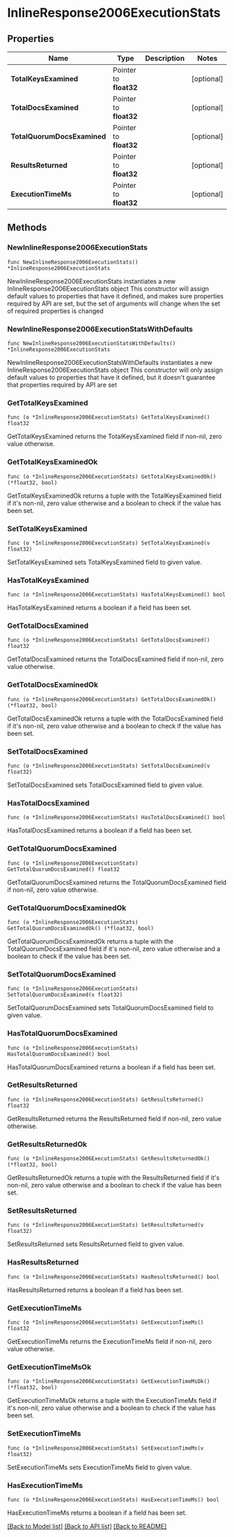 # InlineResponse2006ExecutionStats

## Properties

Name | Type | Description | Notes
------------ | ------------- | ------------- | -------------
**TotalKeysExamined** | Pointer to **float32** |  | [optional] 
**TotalDocsExamined** | Pointer to **float32** |  | [optional] 
**TotalQuorumDocsExamined** | Pointer to **float32** |  | [optional] 
**ResultsReturned** | Pointer to **float32** |  | [optional] 
**ExecutionTimeMs** | Pointer to **float32** |  | [optional] 

## Methods

### NewInlineResponse2006ExecutionStats

`func NewInlineResponse2006ExecutionStats() *InlineResponse2006ExecutionStats`

NewInlineResponse2006ExecutionStats instantiates a new InlineResponse2006ExecutionStats object
This constructor will assign default values to properties that have it defined,
and makes sure properties required by API are set, but the set of arguments
will change when the set of required properties is changed

### NewInlineResponse2006ExecutionStatsWithDefaults

`func NewInlineResponse2006ExecutionStatsWithDefaults() *InlineResponse2006ExecutionStats`

NewInlineResponse2006ExecutionStatsWithDefaults instantiates a new InlineResponse2006ExecutionStats object
This constructor will only assign default values to properties that have it defined,
but it doesn't guarantee that properties required by API are set

### GetTotalKeysExamined

`func (o *InlineResponse2006ExecutionStats) GetTotalKeysExamined() float32`

GetTotalKeysExamined returns the TotalKeysExamined field if non-nil, zero value otherwise.

### GetTotalKeysExaminedOk

`func (o *InlineResponse2006ExecutionStats) GetTotalKeysExaminedOk() (*float32, bool)`

GetTotalKeysExaminedOk returns a tuple with the TotalKeysExamined field if it's non-nil, zero value otherwise
and a boolean to check if the value has been set.

### SetTotalKeysExamined

`func (o *InlineResponse2006ExecutionStats) SetTotalKeysExamined(v float32)`

SetTotalKeysExamined sets TotalKeysExamined field to given value.

### HasTotalKeysExamined

`func (o *InlineResponse2006ExecutionStats) HasTotalKeysExamined() bool`

HasTotalKeysExamined returns a boolean if a field has been set.

### GetTotalDocsExamined

`func (o *InlineResponse2006ExecutionStats) GetTotalDocsExamined() float32`

GetTotalDocsExamined returns the TotalDocsExamined field if non-nil, zero value otherwise.

### GetTotalDocsExaminedOk

`func (o *InlineResponse2006ExecutionStats) GetTotalDocsExaminedOk() (*float32, bool)`

GetTotalDocsExaminedOk returns a tuple with the TotalDocsExamined field if it's non-nil, zero value otherwise
and a boolean to check if the value has been set.

### SetTotalDocsExamined

`func (o *InlineResponse2006ExecutionStats) SetTotalDocsExamined(v float32)`

SetTotalDocsExamined sets TotalDocsExamined field to given value.

### HasTotalDocsExamined

`func (o *InlineResponse2006ExecutionStats) HasTotalDocsExamined() bool`

HasTotalDocsExamined returns a boolean if a field has been set.

### GetTotalQuorumDocsExamined

`func (o *InlineResponse2006ExecutionStats) GetTotalQuorumDocsExamined() float32`

GetTotalQuorumDocsExamined returns the TotalQuorumDocsExamined field if non-nil, zero value otherwise.

### GetTotalQuorumDocsExaminedOk

`func (o *InlineResponse2006ExecutionStats) GetTotalQuorumDocsExaminedOk() (*float32, bool)`

GetTotalQuorumDocsExaminedOk returns a tuple with the TotalQuorumDocsExamined field if it's non-nil, zero value otherwise
and a boolean to check if the value has been set.

### SetTotalQuorumDocsExamined

`func (o *InlineResponse2006ExecutionStats) SetTotalQuorumDocsExamined(v float32)`

SetTotalQuorumDocsExamined sets TotalQuorumDocsExamined field to given value.

### HasTotalQuorumDocsExamined

`func (o *InlineResponse2006ExecutionStats) HasTotalQuorumDocsExamined() bool`

HasTotalQuorumDocsExamined returns a boolean if a field has been set.

### GetResultsReturned

`func (o *InlineResponse2006ExecutionStats) GetResultsReturned() float32`

GetResultsReturned returns the ResultsReturned field if non-nil, zero value otherwise.

### GetResultsReturnedOk

`func (o *InlineResponse2006ExecutionStats) GetResultsReturnedOk() (*float32, bool)`

GetResultsReturnedOk returns a tuple with the ResultsReturned field if it's non-nil, zero value otherwise
and a boolean to check if the value has been set.

### SetResultsReturned

`func (o *InlineResponse2006ExecutionStats) SetResultsReturned(v float32)`

SetResultsReturned sets ResultsReturned field to given value.

### HasResultsReturned

`func (o *InlineResponse2006ExecutionStats) HasResultsReturned() bool`

HasResultsReturned returns a boolean if a field has been set.

### GetExecutionTimeMs

`func (o *InlineResponse2006ExecutionStats) GetExecutionTimeMs() float32`

GetExecutionTimeMs returns the ExecutionTimeMs field if non-nil, zero value otherwise.

### GetExecutionTimeMsOk

`func (o *InlineResponse2006ExecutionStats) GetExecutionTimeMsOk() (*float32, bool)`

GetExecutionTimeMsOk returns a tuple with the ExecutionTimeMs field if it's non-nil, zero value otherwise
and a boolean to check if the value has been set.

### SetExecutionTimeMs

`func (o *InlineResponse2006ExecutionStats) SetExecutionTimeMs(v float32)`

SetExecutionTimeMs sets ExecutionTimeMs field to given value.

### HasExecutionTimeMs

`func (o *InlineResponse2006ExecutionStats) HasExecutionTimeMs() bool`

HasExecutionTimeMs returns a boolean if a field has been set.


[[Back to Model list]](../README.md#documentation-for-models) [[Back to API list]](../README.md#documentation-for-api-endpoints) [[Back to README]](../README.md)



